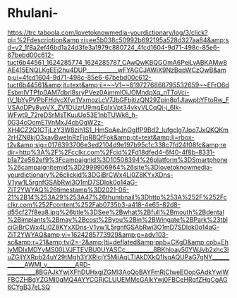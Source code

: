 # Rhulani-
https://trc.taboola.com/lovetoknowmedia-yourdictionary/log/3/click?pi=%2Fdescription&amp;ri=ee5b038c50992b692195a528d327aa84&amp;sd=v2_1f8a2ef46bd1a24d3fe3a1979c880724_4fcd1604-9d71-498c-85e6-67bebd00c612-tuct6b44561_1624285774_1624285787_CAwQwKBQGOmA6PeiLyABKAMw8AE415ENQLKgEEj2hu4DUP___________wFYAGCJAWiX9NzBqpWCzOwB&amp;ui=4fcd1604-9d71-498c-85e6-67bebd00c612-tuct6b44561&amp;it=text&amp;ii=~~V1~~6197276868795532659~~EFrO6dEsbmlVTPfp0AM7dbrl8sryPVez0AjmmlOiJOMndpXq_nTToVci-tV_1bYyPVPbFHdycXfyr1VxmozLcV7JbGFbjtizQN29Zpin8p1JlawpbYFtoRw_FVSAoDPy8yoVX_ZV1DUzrU9mgEqIxVpt34vkyVLCqQj-j_6Ik-WFwt9_72reDSrMsTKuuUo53E1nbTUWk6_h-0G34cOomE1VnMxJ4cbOgW2z-XH4CZ2Q1CTjLzY3W8zih1S1_HmSoAeJnOgIfP9Bd2_lufgclg7Jpo7JxQKQKm2rHZN8kjO3xayBweInRzFjqR8QfFok&amp;pt=text&amp;li=rbox-t2v&amp;sig=0176393706e3ed2104d9e197b95c1c338c7fd24f08fc&amp;redir=http%3A%2F%2Fcclkr.com%2Fcid%2Fd18dfed4-6f40-4f8b-8331-b1a72e562ef9%3Fcampaignid%3D10508394%26platform%3DSmartphone%26campaignitemid%3D2999906964%26site%3Dlovetoknowmedia-yourdictionary%26clickid%3DGiBrCWx4Li0Z8KYxXDns-V1yw1L5rgnfGSAbRwi3O1mD7SDlok0o14aG-ZiT2YWYAQ%26timestamp%3D2021-06-21%2B14%253A29%253A47%26thumbnail%3Dhttp%253A%252F%252Fcclkr.com%252Fcontent%252Fab0735b3-a418-4e65-82d8-d55cf27f8ea8.jpg%26title%3DSee%2Bwhat%2Bfull%2Bmouth%2Bdental%2Bimplants%2Bmay%2Bcost%2Byou%2Bin%2BWingate%2BPark%23tblciGiBrCWx4Li0Z8KYxXDns-V1yw1L5rgnfGSAbRwi3O1mD7SDlok0o14aG-ZiT2YWYAQ&amp;vi=1624285773929&amp;p=adv103-sc&amp;r=21&amp;tvi2=-2&amp;lti=deflated&amp;ppb=CKgD&amp;cpb=EhIyMDIxMDYyMS00LVJFTEVBU0UYASCc__________8BKhloay50YWJvb2xhc3luZGljYXRpb24uY29tMgh3YXRlcjY5MjiAqLTIAkDXkQ1IsqAQUPaG7gNY____________AWMI_v__________ARD-__________8BGAJkYwjXFhDUHxgjZGMI3AoQoBAYFmRjCIweEOopGAdkYwiWFBCZHBgYZGMI0gMQ4AYYCGRjCLUUEMMcGAlkYwj0FBCeHRgfZHgCgAG6CYgB37eLSQ
